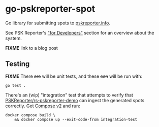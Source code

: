 # go-pskreporter-spot

Go library for submitting spots to
[pskreporter.info](https://pskreporter.info/).

See PSK Reporter's
["for Developers"](https://pskreporter.info/pskdev.html)
section for an overview about the system.

**FIXME** link to a blog post

## Testing

**FIXME** There ~~are~~ will be unit tests, and these ~~can~~ will be run with:

```console
go test .
```

There's an (wip) "integration" test that attempts to verify that
[PSKReporter/rs-pskreporter-demo](https://github.com/PSKReporter/rs-pskreporter-demo)
can ingest the generated spots correctly. Get
[Compose v2](https://github.com/docker/compose)
and run:

```console
docker compose build \
    && docker compose up --exit-code-from integration-test
```
